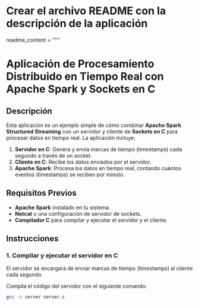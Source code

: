 # Crear el archivo README con la descripción de la aplicación
readme_content = """
# Aplicación de Procesamiento Distribuido en Tiempo Real con Apache Spark y Sockets en C

## Descripción
Esta aplicación es un ejemplo simple de cómo combinar **Apache Spark Structured Streaming** con un servidor y cliente de **Sockets en C** para procesar datos en tiempo real. La aplicación incluye:

1. **Servidor en C**: Genera y envía marcas de tiempo (timestamps) cada segundo a través de un socket.
2. **Cliente en C**: Recibe los datos enviados por el servidor.
3. **Apache Spark**: Procesa los datos en tiempo real, contando cuántos eventos (timestamps) se reciben por minuto.

## Requisitos Previos

- **Apache Spark** instalado en tu sistema.
- **Netcat** o una configuración de servidor de sockets.
- **Compilador C** para compilar y ejecutar el servidor y el cliente.

## Instrucciones

### 1. Compilar y ejecutar el servidor en C

El servidor se encargará de enviar marcas de tiempo (timestamps) al cliente cada segundo.

Compila el código del servidor con el siguiente comando:

```bash
gcc -o server server.c
